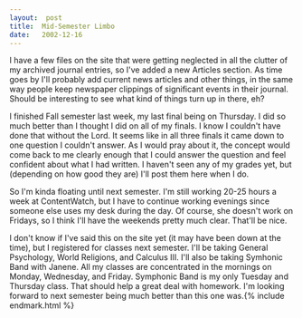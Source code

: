 ```yaml
---
layout:  post
title:  Mid-Semester Limbo
date:   2002-12-16
---
```


I have a few files on the site that were getting neglected in all the clutter of my archived journal entries, so I've added a new Articles section. As time goes by I'll probably add current news articles and other things, in the same way people keep newspaper clippings of significant events in their journal. Should be interesting to see what kind of things turn up in there, eh?

I finished Fall semester last week, my last final being on Thursday. I did so much better than I thought I did on all of my finals. I know I couldn't have done that without the Lord. It seems like in all three finals it came down to one question I couldn't answer. As I would pray about it, the concept would come back to me clearly enough that I could answer the question and feel confident about what I had written. I haven't seen any of my grades yet, but (depending on how good they are) I'll post them here when I do.

So I'm kinda floating until next semester. I'm still working 20-25 hours a week at ContentWatch, but I have to continue working evenings since someone else uses my desk during the day. Of course, she doesn't work on Fridays, so I think I'll have the weekends pretty much clear. That'll be nice.

I don't know if I've said this on the site yet (it may have been down at the time), but I registered for classes next semester. I'll be taking General Psychology, World Religions, and Calculus III. I'll also be taking Symhonic Band with Janene. All my classes are concentrated in the mornings on Monday, Wednesday, and Friday. Symphonic Band is my only Tuesday and Thursday class. That should help a great deal with homework. I'm looking forward to next semester being much better than this one was.{% include endmark.html %}